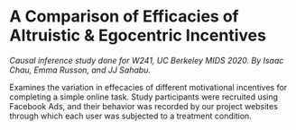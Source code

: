# A Comparison of Efficacies of Altruistic & Egocentric Incentives
_Causal inference study done for W241, UC Berkeley MIDS 2020. By Isaac Chau, Emma Russon, and JJ Sahabu._

Examines the variation in effecacies of different motivational incentives for completing a simple online task. Study participants were recruited using Facebook Ads, and their behavior was recorded by our project websites through which each user was subjected to a treatment condition. 
